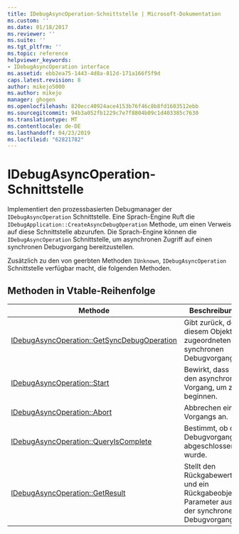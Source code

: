 ```yaml
---
title: IDebugAsyncOperation-Schnittstelle | Microsoft-Dokumentation
ms.custom: ''
ms.date: 01/18/2017
ms.reviewer: ''
ms.suite: ''
ms.tgt_pltfrm: ''
ms.topic: reference
helpviewer_keywords:
- IDebugAsyncOperation interface
ms.assetid: ebb2ea75-1443-4d8a-812d-171a166f5f9d
caps.latest.revision: 8
author: mikejo5000
ms.author: mikejo
manager: ghogen
ms.openlocfilehash: 820ecc40924ace4153b76f46c8b8fd1603512ebb
ms.sourcegitcommit: 94b3a052fb1229c7e7f8804b09c1d403385c7630
ms.translationtype: MT
ms.contentlocale: de-DE
ms.lasthandoff: 04/23/2019
ms.locfileid: "62821782"
---
```

# <a name="idebugasyncoperation-interface"></a>IDebugAsyncOperation-Schnittstelle
Implementiert den prozessbasierten Debugmanager der `IDebugAsyncOperation` Schnittstelle. Eine Sprach-Engine Ruft die `IDebugApplication::CreateAsyncDebugOperation` Methode, um einen Verweis auf diese Schnittstelle abzurufen. Die Sprach-Engine können die `IDebugAsyncOperation` Schnittstelle, um asynchronen Zugriff auf einen synchronen Debugvorgang bereitzustellen.  
  
 Zusätzlich zu den von geerbten Methoden `IUnknown`, `IDebugAsyncOperation` Schnittstelle verfügbar macht, die folgenden Methoden.  
  
## <a name="methods-in-vtable-order"></a>Methoden in Vtable-Reihenfolge  
  
|Methode|Beschreibung|  
|------------|-----------------|  
|[IDebugAsyncOperation::GetSyncDebugOperation](../../winscript/reference/idebugasyncoperation-getsyncdebugoperation.md)|Gibt zurück, der diesem Objekt zugeordneten synchronen Debugvorgang.|  
|[IDebugAsyncOperation::Start](../../winscript/reference/idebugasyncoperation-start.md)|Bewirkt, dass den asynchronen Vorgang, um zu beginnen.|  
|[IDebugAsyncOperation::Abort](../../winscript/reference/idebugasyncoperation-abort.md)|Abbrechen eines Vorgangs an.|  
|[IDebugAsyncOperation::QueryIsComplete](../../winscript/reference/idebugasyncoperation-queryiscomplete.md)|Bestimmt, ob der Debugvorgang abgeschlossen wurde.|  
|[IDebugAsyncOperation::GetResult](../../winscript/reference/idebugasyncoperation-getresult.md)|Stellt den Rückgabewert und ein Rückgabeobjekt-Parameter aus der synchronen Debugvorgang.|